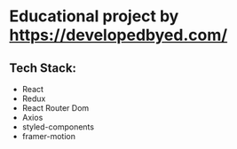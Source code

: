 # Educational project by https://developedbyed.com/

## Tech Stack:

- React
- Redux
- React Router Dom
- Axios
- styled-components
- framer-motion
